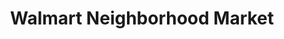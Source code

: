 ---
title: "Walmart Neighborhood Market"
url: /fishers/walmart-neighborhood-market/
shop: Supermarkt
---
